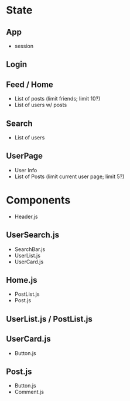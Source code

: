 # State

## App

* session

## Login

## Feed / Home

* List of posts (limit friends; limit 10?)
* List of users w/ posts

## Search

* List of users

## UserPage

* User Info
* List of Posts (limit current user page; limit 5?)


# Components

* Header.js

## UserSearch.js

* SearchBar.js
* UserList.js
* UserCard.js


## Home.js

* PostList.js
* Post.js

## UserList.js / PostList.js



## UserCard.js

* Button.js

## Post.js

* Button.js
* Comment.js